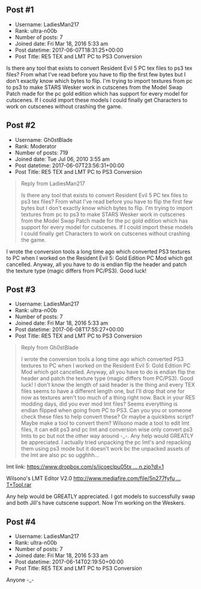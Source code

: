 ## Post #1
- Username: LadiesMan217
- Rank: ultra-n00b
- Number of posts: 7
- Joined date: Fri Mar 18, 2016 5:33 am
- Post datetime: 2017-06-07T18:31:25+00:00
- Post Title: RE5 TEX and LMT PC to PS3 Conversion

Is there any tool that exists to convert Resident Evil 5 PC tex files to ps3 tex files? From what I've read before you have to flip the first few bytes but I don't exactly know which bytes to flip. I'm trying to import textures from pc to ps3 to make STARS Wesker work in cutscenes from the Model Swap Patch made for the pc gold edition which has support for every model for cutscenes. If I could import these models I could finally get Characters to work on cutscenes without crashing the game.
## Post #2
- Username: Gh0stBlade
- Rank: Moderator
- Number of posts: 719
- Joined date: Tue Jul 06, 2010 3:55 am
- Post datetime: 2017-06-07T23:56:31+00:00
- Post Title: RE5 TEX and LMT PC to PS3 Conversion

> Reply from LadiesMan217
>
> Is there any tool that exists to convert Resident Evil 5 PC tex files to ps3 tex files? From what I've read before you have to flip the first few bytes but I don't exactly know which bytes to flip. I'm trying to import textures from pc to ps3 to make STARS Wesker work in cutscenes from the Model Swap Patch made for the pc gold edition which has support for every model for cutscenes. If I could import these models I could finally get Characters to work on cutscenes without crashing the game.

I wrote the conversion tools a long time ago which converted PS3 textures to PC when I worked on the Resident Evil 5: Gold Edition PC Mod which got cancelled. Anyway, all you have to do is endian flip the header and patch the texture type (magic differs from PC/PS3). Good luck!
## Post #3
- Username: LadiesMan217
- Rank: ultra-n00b
- Number of posts: 7
- Joined date: Fri Mar 18, 2016 5:33 am
- Post datetime: 2017-06-08T17:55:27+00:00
- Post Title: RE5 TEX and LMT PC to PS3 Conversion

> Reply from Gh0stBlade
>
> I wrote the conversion tools a long time ago which converted PS3 textures to PC when I worked on the Resident Evil 5: Gold Edition PC Mod which got cancelled. Anyway, all you have to do is endian flip the header and patch the texture type (magic differs from PC/PS3). Good luck!
I don't know the length of said header is the thing and every TEX files seems to have a different length one, but I'll drop that one for now as textures aren't too much of a thing right now. Back in your RE5 modding days, did you ever mod lmt files? Seems everything is endian flipped when going from PC to PS3. Can you you or someone check these files to help convert these? Or maybe a quickbms script? Maybe make a tool to convert them? Wilsono made a tool to edit lmt files, it can edit ps3 and pc lmt and conversion wise only convert ps3 lmts to pc but not the other way around -_-. Any help would GREATLY be appreciated. I actually tried unpacking the pc lmt's and repacking them using ps3 mode but it doesn't work bc the unpacked assets of the lmt are also pc so ugghhh...

lmt link:
[https://www.dropbox.com/s/iicoeclpu05tx ... n.zip?dl=1](https://www.dropbox.com/s/iicoeclpu05tx7d/pl03action.zip?dl=1)

Wilsono's LMT Editor V2.0
[http://www.mediafire.com/file/5n277fyfu ... T+Tool.rar](http://www.mediafire.com/file/5n277fyfucba9c6/Resident+Evil+5+LMT+Tool.rar)

Any help would be GREATLY appreciated. I got models to successfully swap and both Jill's have cutscene support. Now I'm working on the Weskers.
## Post #4
- Username: LadiesMan217
- Rank: ultra-n00b
- Number of posts: 7
- Joined date: Fri Mar 18, 2016 5:33 am
- Post datetime: 2017-06-14T02:19:50+00:00
- Post Title: RE5 TEX and LMT PC to PS3 Conversion

Anyone -_-
